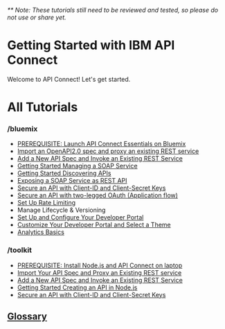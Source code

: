 _** Note: These tutorials still need to be reviewed and tested, so please do not use or share yet._

# Getting Started with IBM API Connect

Welcome to API Connect! Let's get started.

# All Tutorials

### /bluemix
- [PREREQUISITE: Launch API Connect Essentials on Bluemix](bluemix/0-prereq/README.md)
- [Import an OpenAPI2.0 spec and proxy an existing REST service](bluemix/1a/README.md)
- [Add a New API Spec and Invoke an Existing REST Service](bluemix/1b/README.md)
- [Getting Started Managing a SOAP Service](/bluemix/manage-soap-api/README.md)
- [Getting Started Discovering APIs](bluemix/getting-started-discovering-apis)
- [Exposing a SOAP Service as REST API](/bluemix/exposing-a-soap-service-as-rest/README.md)
- [Secure an API with Client-ID and Client-Secret Keys](bluemix/2a/README.md)
- [Secure an API with two-legged OAuth (Application flow)](bluemix/2b/README.md)
- [Set Up Rate Limiting](/bluemix/setup-rate-limiting/README.md)
- Manage Lifecycle & Versioning
- [Set Up and Configure Your Developer Portal](/bluemix/setup-config-customize-dev-portal) 
- [Customize Your Developer Portal and Select a Theme](/bluemix/customize-dev-portal-select-theme)
- [Analytics Basics](/bluemix/analytics-basics/README.md)

### /toolkit
- [PREREQUISITE: Install Node.js and API Connect on laptop](/toolkit/0-Prereq/README.md)
- [Import Your API Spec and Proxy an Existing REST service](/toolkit/1a-import)
- [Add a New API Spec and Invoke an Existing REST Service](/toolkit/1b)
- [Getting Started Creating an API in Node.js](/toolkit/getting-started-creating-an-api-in-nodejs/README.md)
- [Secure an API with Client-ID and Client-Secret Keys](/toolkit/2a/README.md)

## [Glossary](https://console.ng.bluemix.net/docs/services/apiconnect/apiconnect_overview.html#apic_glossary)
